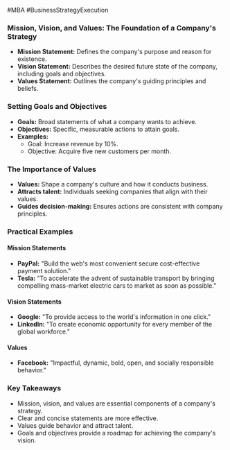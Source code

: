 #MBA #BusinessStrategyExecution
### Mission, Vision, and Values: The Foundation of a Company's Strategy

- **Mission Statement:** Defines the company's purpose and reason for existence.
- **Vision Statement:** Describes the desired future state of the company, including goals and objectives.
- **Values Statement:** Outlines the company's guiding principles and beliefs.

### Setting Goals and Objectives
- **Goals:** Broad statements of what a company wants to achieve.
- **Objectives:** Specific, measurable actions to attain goals.
- **Examples:**
    - Goal: Increase revenue by 10%.
    - Objective: Acquire five new customers per month.

### The Importance of Values
- **Values:** Shape a company's culture and how it conducts business.
- **Attracts talent:** Individuals seeking companies that align with their values.
- **Guides decision-making:** Ensures actions are consistent with company principles.

### Practical Examples
#### Mission Statements
- **PayPal:** "Build the web's most convenient secure cost-effective payment solution."
- **Tesla:** "To accelerate the advent of sustainable transport by bringing compelling mass-market electric cars to market as soon as possible."  
#### Vision Statements
- **Google:** "To provide access to the world's information in one click."
- **LinkedIn:** "To create economic opportunity for every member of the global workforce."
#### Values
- **Facebook:** "Impactful, dynamic, bold, open, and socially responsible behavior."

### Key Takeaways
- Mission, vision, and values are essential components of a company's strategy.
- Clear and concise statements are more effective.
- Values guide behavior and attract talent.
- Goals and objectives provide a roadmap for achieving the company's vision.
